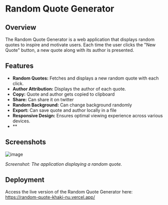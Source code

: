 # Random Quote Generator

## Overview

The Random Quote Generator is a web application that displays random quotes to inspire and motivate users. Each time the user clicks the "New Quote" button, a new quote along with its author is presented.

## Features

- **Random Quotes:** Fetches and displays a new random quote with each click.
- **Author Attribution:** Displays the author of each quote.
- **Copy:** Quote and author gets copied to clipboard
- **Share:** Can share it on twitter
- **Random Background:** Can change background randomly
- **Export:** Can save quote and author locally in a file
- **Responsive Design:** Ensures optimal viewing experience across various devices.
- **

## Screenshots
![image](https://github.com/user-attachments/assets/fb7089d1-9530-4d4f-bb8f-15b621a024c6)


*Screenshot: The application displaying a random quote.*

## Deployment

Access the live version of the Random Quote Generator here:
https://random-quote-khaki-nu.vercel.app/
